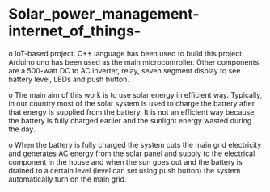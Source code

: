 # Solar_power_management-internet_of_things-
o	IoT-based project. C++ language has been used to build this project. Arduino uno has been used as the main microcontroller. Other components are a 500-watt DC to AC inverter, relay, seven segment display to see battery level, LEDs and push button.

o	The main aim of this work is to use solar energy in efficient way. Typically, in our country most of the solar system is used to charge the battery after that energy is supplied from the battery. It is not an efficient way because the battery is fully charged earlier and the sunlight energy wasted during the day.

o	When the battery is fully charged the system cuts the main grid electricity and generates AC energy from the solar panel and supply to the electrical component in the house and when the sun goes out and the battery is drained to a certain level (level can set using push button) the system automatically turn on the main grid.
